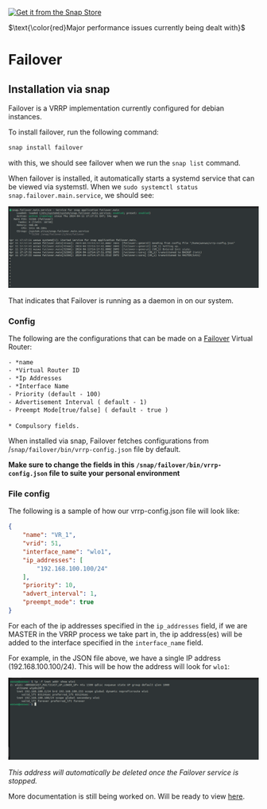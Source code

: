 

[![Get it from the Snap Store](https://snapcraft.io/static/images/badges/en/snap-store-black.svg)](https://snapcraft.io/failover)


$\text{\color{red}Major performance issues currently being dealt with}$

# Failover

## Installation via snap
Failover is a VRRP implementation currently configured for debian instances.

To install failover, run the following command:

```bash
snap install failover
```
with this, we should see failover when we run the `snap list` command.


When failover is installed, it automatically starts a systemd service that can be viewed via systemstl. 
When we `sudo systemctl status snap.failover.main.service`, we should see:

![systemctl screenshot](images/failover.png)

That indicates that Failover is running as a daemon in on our system. 



### Config 
The following are the configurations that can be made on a <u>Failover</u> Virtual Router:

    - *name 
    - *Virtual Router ID
    - *Ip Addresses 
    - *Interface Name
    - Priority (default - 100)
    - Advertisement Interval ( default - 1)
    - Preempt Mode[true/false] ( default - true )

    * Compulsory fields.  

When installed via snap, Failover fetches configurations from /`snap/failover/bin/vrrp-config.json` file by default. 

**Make sure to change the fields in this `/snap/failover/bin/vrrp-config.json` file to suite your personal environment**



### File config
The following is a sample of how our vrrp-config.json file will look like:

```json
{
    "name": "VR_1",
    "vrid": 51,
    "interface_name": "wlo1",
    "ip_addresses": [ 
        "192.168.100.100/24"
    ],
    "priority": 10,
    "advert_interval": 1,
    "preempt_mode": true
}
```

For each of the ip addresses specified in the `ip_addresses` field, if we are MASTER in the VRRP process we take part in, the ip address(es) will be added to the interface specified in the `interface_name` field.

For example, in the JSON file above, we have a single IP address (192.168.100.100/24). This will be how the address will look for `wlo1`:

![failover-interface](images/failover-interface.png)

*This address will automatically be deleted once the Failover service is stopped.*

More documentation is still being worked on.
Will be ready to view [here](https://failover-docs.readthedocs.io/en/latest/). 